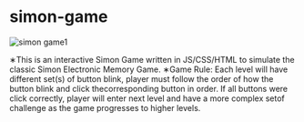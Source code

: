 # simon-game


![simon game1](https://user-images.githubusercontent.com/71243209/119333655-f63b2e80-bc3e-11eb-8319-1ba031b8ac10.jpg)

∗This is an interactive Simon Game written in JS/CSS/HTML to simulate the classic Simon Electronic Memory Game.
∗Game Rule:
Each level will have different set(s) of button blink, player must follow the order of how the button blink and click thecorresponding button in order. 
If all buttons were click correctly, player will enter next level and have a more complex setof challenge as the game progresses to higher levels.
